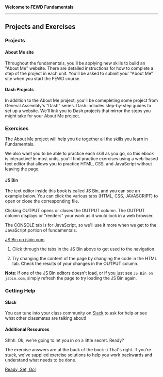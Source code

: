 **Welcome to FEWD Fundamentals**

---

## Projects and Exercises

### Projects

#### About Me site

Throughout the fundamentals, you'll be applying new skills to build an "About Me" website. There are detailed instructions for how to complete a step of the project in each unit. You'll be asked to submit your "About Me" site when you start the FEWD course.

#### Dash Projects

In addition to the About Me project, you'll be comepleting some project from General Assembly's "Dash" series.  Dash includes step-by-step guides to set up a website. We'll link you to Dash projects that mirror the steps you might take for your About Me project.


### Exercises

The About Me project will help you tie together all the skills you learn in Fundamentals.

We also want you to be able to practice each skill as you go, so this ebook is interactive!  In most units, you'll find practice exercises using a web-based text editor that allows you to practice HTML, CSS, and JavaScript without leaving the page.


#### JS Bin

The text editor inside this book is called JS Bin, and you can see an example below. You can click the various tabs (HTML, CSS, JAVASCRIPT) to open or close the corresponding file.

Clicking OUTPUT opens or closes the OUTPUT column.  The OUTPUT column displays or "renders" your work as it would look in a web browser.  

The CONSOLE tab is for JavaScript, so we'll use it more when we get to the JavaScript portion of fundamentals.


<a class="jsbin-embed" href="https://jsbin.com/zojica/embed?html,output&height=600px">JS Bin on jsbin.com</a><script src="https://static.jsbin.com/js/embed.min.js?3.35.12"></script>


1. Click through the tabs in the JS Bin above to get used to the navigation.

2. Try changing the content of the page by changing the code in the HTML tab. Check the results of your changes in the OUTPUT column.

**Note**: If one of the JS Bin editors doesn't load, or if you just see `JS Bin on jsbin.com`, simply refresh the page to try loading the JS Bin again.

### Getting Help

#### Slack

You can tune into your class community on [Slack](00_chapter/03_lesson.md) to ask for help or see what other classmates are talking about!

#### Additional Resources

Shhh. Ok, we're going to let you in on a little secret. Ready?

The exercise answers are at the back of the book :) That's right. If you're stuck, we've supplied exercise solutions to help you work backwards and understand what needs to be done.

[Ready, Set, Go!](../01_chapter/02_lesson.md)
